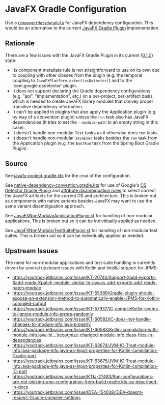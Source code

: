 # JavaFX Gradle Configuration

Use a
[`ComponentMetadataRule`](https://docs.gradle.org/current/userguide/component_metadata_rules.html)
for JavaFX dependency configuration. This would be an alternative to the current
[JavaFX Gradle Plugin](https://github.com/openjfx/javafx-gradle-plugin)
implementation.

## Rationale

There are a few issues with the JavaFX Gradle Plugin in its current
([0.1.0](https://github.com/openjfx/javafx-gradle-plugin/releases/tag/0.1.0))
state:

* Its component metadata rule is not straightforward to use on its own due to
coupling with other classes from the plugin (e.g. the temporal coupling to
`JavaFXPlatform.detect(osDetector)`) and to the 'com.google.osdetector' plugin.
* It does not support declaring the Gradle dependency configurations (e.g.
"api", "implementation", etc.) on a per-project, per-artifact basis, which is
needed to create JavaFX library modules that convey proper transitive
dependency information.
* It can't be applied to plugins that also apply the Application plugin (e.g.
by way of a convention plugin) unless the `run` task also has JavaFX
dependencies (it tries to set the `--module-path` to an empty string in this
case).
* It doesn't handle non-modular `Test` tasks as it otherwise does `run` tasks.
* It doesn't handle non-modular `JavaExec` tasks besides the `run` task from
the Application plugin (e.g. the `bootRun` task from the Spring Boot Gradle
Plugin).

## Source

See
[javafx-project.gradle.kts](build-logic/src/main/kotlin/com.ianbrandt.buildlogic.javafx-project.gradle.kts)
for the crux of the configuration.

See
[native-dependency-convention.gradle.kts](build-logic/src/main/kotlin/com.ianbrandt.buildlogic.native-dependency-convention.gradle.kts)
for use of Google's
[OS Detector Gradle Plugin](https://github.com/google/osdetector-gradle-plugin)
and
[attribute disambiguation rules](https://docs.gradle.org/current/userguide/variant_attributes.html#sec:abm-disambiguation-rules)
to select correct the JavaFX artifacts for the current OS and architecture.
This is broken out as components with native variants besides JavaFX may want
to use the same variant disambiguation approach.

See
[JavaFXNonModularApplicationPlugin.kt](build-logic/src/main/kotlin/com/ianbrandt/buildlogic/plugins/javafx/JavaFXNonModularApplicationPlugin.kt)
for handling of non-modular
applications. This is broken out so it can be individually applied as needed.

See
[JavaFXNonModularTestSuitePlugin.kt](build-logic/src/main/kotlin/com/ianbrandt/buildlogic/plugins/javafx/JavaFXNonModularTestSuitePlugin.kt)
for handling of non-modular test suites.
This is broken out so it can be individually applied as needed.

## Upstream Issues

The need for non-modular applications and test suite handling is currently driven
by several upstream issues with Kotlin and IntelliJ support for JPMS:

* https://youtrack.jetbrains.com/issue/KT-20740/Support-Xadd-exports-Xadd-reads-Xpatch-module-similar-to-javacs-add-exports-add-reads-patch-module
* https://youtrack.jetbrains.com/issue/KT-55389/Gradle-plugin-should-expose-an-extension-method-to-automatically-enable-JPMS-for-Kotlin-compiled-output
* https://youtrack.jetbrains.com/issue/KT-57937/IC-compileKotlin-seems-to-ignore-module-info-errors-randomly
* https://youtrack.jetbrains.com/issue/KT-60582/IC-does-not-handle-changes-to-module-info.java-properly
* https://youtrack.jetbrains.com/issue/KT-60583/Kotlin-compilation-with-module-info.java-h[…]recognize-changed-module-info.class-files-in-dependencies
* https://youtrack.jetbrains.com/issue/KT-63674/JVM-IC-Treat-module-info.java-package-info.java-as-Input-properties-for-Kotlin-compilation-Gradle-part
* https://youtrack.jetbrains.com/issue/KT-63675/JVM-IC-Treat-module-info.java-package-info.java-as-Input-properties-for-Kotlin-compilation-IC-part
* https://youtrack.jetbrains.com/issue/KTIJ-27483/Run-configurations-are-not-picking-app-configuration-from-build.gradle.kts-as-described-in-docs
* https://youtrack.jetbrains.com/issue/IDEA-154038/IDEA-doesnt-respect-Gradle-compiler-settings
